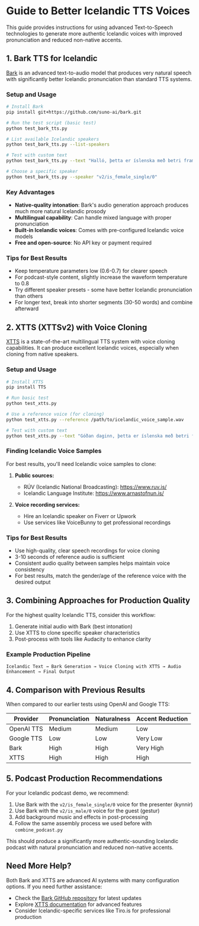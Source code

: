 # Guide to Better Icelandic TTS Voices

This guide provides instructions for using advanced Text-to-Speech technologies to generate more authentic Icelandic voices with improved pronunciation and reduced non-native accents.

## 1. Bark TTS for Icelandic

[Bark](https://github.com/suno-ai/bark) is an advanced text-to-audio model that produces very natural speech with significantly better Icelandic pronunciation than standard TTS systems.

### Setup and Usage

```bash
# Install Bark
pip install git+https://github.com/suno-ai/bark.git

# Run the test script (basic test)
python test_bark_tts.py

# List available Icelandic speakers
python test_bark_tts.py --list-speakers

# Test with custom text
python test_bark_tts.py --text "Halló, þetta er íslenska með betri framburði."

# Choose a specific speaker
python test_bark_tts.py --speaker "v2/is_female_single/0"
```

### Key Advantages

- **Native-quality intonation**: Bark's audio generation approach produces much more natural Icelandic prosody
- **Multilingual capability**: Can handle mixed language with proper pronunciation
- **Built-in Icelandic voices**: Comes with pre-configured Icelandic voice models
- **Free and open-source**: No API key or payment required

### Tips for Best Results

- Keep temperature parameters low (0.6-0.7) for clearer speech
- For podcast-style content, slightly increase the waveform temperature to 0.8
- Try different speaker presets - some have better Icelandic pronunciation than others
- For longer text, break into shorter segments (30-50 words) and combine afterward

## 2. XTTS (XTTSv2) with Voice Cloning

[XTTS](https://github.com/coqui-ai/TTS) is a state-of-the-art multilingual TTS system with voice cloning capabilities. It can produce excellent Icelandic voices, especially when cloning from native speakers.

### Setup and Usage

```bash
# Install XTTS
pip install TTS

# Run basic test
python test_xtts.py

# Use a reference voice (for cloning)
python test_xtts.py --reference /path/to/icelandic_voice_sample.wav

# Test with custom text
python test_xtts.py --text "Góðan daginn, þetta er íslenska með betri framburði."
```

### Finding Icelandic Voice Samples

For best results, you'll need Icelandic voice samples to clone:

1. **Public sources:**
   - RÚV (Icelandic National Broadcasting): https://www.ruv.is/
   - Icelandic Language Institute: https://www.arnastofnun.is/

2. **Voice recording services:**
   - Hire an Icelandic speaker on Fiverr or Upwork
   - Use services like VoiceBunny to get professional recordings

### Tips for Best Results

- Use high-quality, clear speech recordings for voice cloning
- 3-10 seconds of reference audio is sufficient
- Consistent audio quality between samples helps maintain voice consistency
- For best results, match the gender/age of the reference voice with the desired output

## 3. Combining Approaches for Production Quality

For the highest quality Icelandic TTS, consider this workflow:

1. Generate initial audio with Bark (best intonation)
2. Use XTTS to clone specific speaker characteristics
3. Post-process with tools like Audacity to enhance clarity

### Example Production Pipeline

```
Icelandic Text → Bark Generation → Voice Cloning with XTTS → Audio Enhancement → Final Output
```

## 4. Comparison with Previous Results

When compared to our earlier tests using OpenAI and Google TTS:

| Provider | Pronunciation | Naturalness | Accent Reduction |
|----------|---------------|-------------|------------------|
| OpenAI TTS | Medium | Medium | Low |
| Google TTS | Low | Low | Very Low |
| Bark | High | High | Very High |
| XTTS | High | High | High |

## 5. Podcast Production Recommendations

For your Icelandic podcast demo, we recommend:

1. Use Bark with the `v2/is_female_single/0` voice for the presenter (kynnir)
2. Use Bark with the `v2/is_male/0` voice for the guest (gestur)
3. Add background music and effects in post-processing
4. Follow the same assembly process we used before with `combine_podcast.py`

This should produce a significantly more authentic-sounding Icelandic podcast with natural pronunciation and reduced non-native accents.

## Need More Help?

Both Bark and XTTS are advanced AI systems with many configuration options. If you need further assistance:

- Check the [Bark GitHub repository](https://github.com/suno-ai/bark) for latest updates
- Explore [XTTS documentation](https://github.com/coqui-ai/TTS) for advanced features
- Consider Icelandic-specific services like Tiro.is for professional production